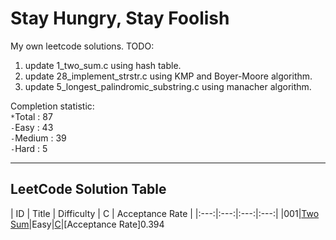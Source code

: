 # Stay Hungry, Stay Foolish
My own leetcode solutions.
TODO:
1. update 1_two_sum.c using hash table.
2. update 28_implement_strstr.c using KMP and Boyer-Moore algorithm.
3. update 5_longest_palindromic_substring.c using manacher algorithm.

Completion statistic:<br>
`*`Total : 87<br>
`-`Easy : 43<br>
`-`Medium : 39<br>
`-`Hard : 5<br>

-----------------------
## LeetCode Solution Table
| ID | Title | Difficulty | C | Acceptance Rate |
|:---:|:---:|:---:|:---:|
|001|[Two Sum](https://leetcode.com/problems/two-sum/description/)|Easy|[C](https://github.com/A11riseforme/myleetcode/blob/master/1_two_sum.c)|[Acceptance Rate]0.394